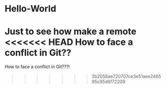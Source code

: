 # Hello-World
Just to see how make a remote
<<<<<<< HEAD
How to face a conflict in Git??
=======
How to face a conflict in Git???!
>>>>>>> 2b2058ae720707ce3e51aee246595c95d6f72209
